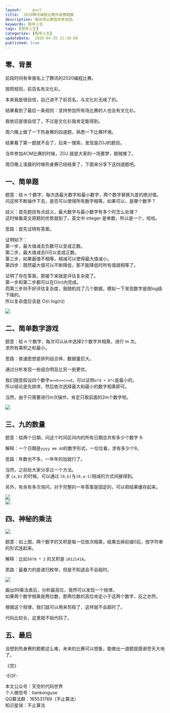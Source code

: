 ```yaml
---   
layout:     post  
title:  2020腾讯编程比赛热身赛题解  
description: 做这场比赛我非常自信。  
keywords: 程序人生  
tags: [程序人生]    
categories: [程序人生]  
updateData:  2020-04-20 21:30:00  
published: true  
---  
```



## 零、背景  


前段时间有幸报名上了腾讯的2020编程比赛。  


按照规则，前百名有文化衫。  


本来我是很自信，自己进不了前百名，与文化衫无缘了的。  


结果看到了最后一条规则：坚持参加所有场比赛的人也会有文化衫。  


我依旧是很自信了，不过是文化衫我肯定能得到。  


周六晚上做了一下热身赛的四道题，熟悉一下比赛环境。  


结果看了第一题就不会了，后来一搜索，发现是ZOJ的题目。  


当年参加ACM比赛的时候，ZOJ 就是大家的一场噩梦，题贼难了。  


周日晚上凌晨的时候热身赛已经结束了，下面来分享下这四道题吧。  


## 一、简单题  


题意：给 n 个数字，每次选最大数字和最小数字，两个数字替换为差的绝对值。  
问这样不断操作下去，是否可以使得所有数字相等，如果可以，是哪个数字？  


歧义：首先题目有点歧义，最大数字与最小数字有多个时怎么处理？  
这时候看英文原题的优势就到了，英文中 integer 是单数，所以是一个，哈哈。  


思路：首先证明有答案。  


证明如下：  
第一步，最大值减去负数可以变成正数。  
第二步，最大值减去0可以变成正数。  
第三步，如果最值不相等，相减可以使得最大值减小。  
第四步：既然最大值可以不断降低，那不能降低时所有值就相等了。  



证明了存在答案，那接下来就是评估复杂度了。  
第一步和第二步都可以在O(n)内完成。  
而第三步则不好评估复杂度，我随机找了几个数据，模拟一下发现数字是按log级下降的。  
所以复杂度应该是 O(n log(n))  



![](//res2020.tiankonguse.com/images/2020/04/001.png)  


## 二、简单数字游戏  


题意：给 n 个数字，每次可以从中选择2个数字并相乘，进行 m 次。  
求所有乘积之和最小。  


思路：普通思想是排列组合体，数据量巨大。  


通过分析发现一些组合明显比另一些更优。  


我们随意假设四个数字`a<=b<=c<=d`，可以证明`a*d + b*c`是最小的。  
所以结论是先排序，然后依次选择最大和最小的数字相乘即可。  


当然，由于只需要进行m次操作，肯定只取前面的2m个数字啦。  


![](//res2020.tiankonguse.com/images/2020/04/002.png)  


## 三、九的数量  


题意：给两个日期，问这个时间区间内的所有日期总共有多少个数字 9.  


解释：一个日期是`yyyy mm dd`的数字形式，一位位看，求有多少个9。  


思路：年数也不多，一年年的加就行了。  


当然，之前给大家分享过一个方法。  
求 `[a,b]` 的时候，可以通过 `[0,b]`与`[0,a-1]`相减的方式间接得到。  


另外，有余有多次询问，对于完整的一年答案是固定的，可以把结果缓存起来。  



![](//res2020.tiankonguse.com/images/2020/04/003.png)  
![](//res2020.tiankonguse.com/images/2020/04/004.png)  


## 四、神秘的乘法  



![](//res2020.tiankonguse.com/images/2020/04/005.png)  


题意：如上图，两个数字的叉积是每一位依次相乘，结果去掉前缀0后，按字符串的形式连起来。  


解释：比如`5678 * 2` 的叉积是 `10121416`。  


思路：最暴力的是递归枚举，但是不知道会不会超时。  


![](//res2020.tiankonguse.com/images/2020/04/006.png)  


画出99乘法表后，分析最高位，竟然可以发现一个规律。  
如果两个数字相乘是两位数，那两位数的高位肯定小于这两个数字，反之亦然。  


根据这个规律，我们就可以用来剪枝了，这样就不会超时了。  


代码比较长，这里就不贴代码了。  


## 五、最后  


没想到热身赛的题都这么难，未来的比赛可以想象，能做出一道题就感谢苍天大地了。  



《完》


-EOF-  



本文公众号：天空的代码世界  
个人微信号：tiankonguse  
QQ算法群：165531769（不止算法）  
知识星球：不止算法  

